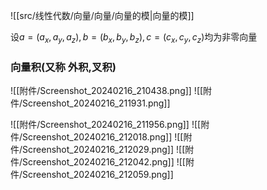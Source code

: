 

![[src/线性代数/向量/向量/向量的模|向量的模]]


设$a=(a_x,a_y,a_z),b=(b_x,b_y,b_z),c=(c_x,c_y,c_z)$均为非零向量
### 向量积(又称 外积,叉积)
![[附件/Screenshot_20240216_210438.png]]
![[附件/Screenshot_20240216_211931.png]]

![[附件/Screenshot_20240216_211956.png]]
![[附件/Screenshot_20240216_212018.png]]
![[附件/Screenshot_20240216_212029.png]]
![[附件/Screenshot_20240216_212042.png]]
![[附件/Screenshot_20240216_212059.png]]

